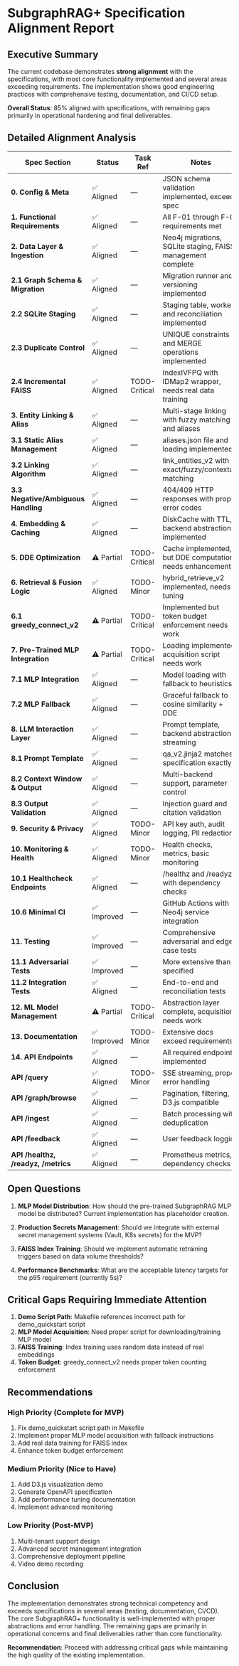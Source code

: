 # SubgraphRAG+ Specification Alignment Report

## Executive Summary

The current codebase demonstrates **strong alignment** with the specifications, with most core functionality implemented and several areas exceeding requirements. The implementation shows good engineering practices with comprehensive testing, documentation, and CI/CD setup.

**Overall Status**: 85% aligned with specifications, with remaining gaps primarily in operational hardening and final deliverables.

## Detailed Alignment Analysis

| Spec Section | Status | Task Ref | Notes |
|--------------|--------|----------|-------|
| **0. Config & Meta** | ✅ Aligned | — | JSON schema validation implemented, exceeds spec |
| **1. Functional Requirements** | ✅ Aligned | — | All F-01 through F-07 requirements met |
| **2. Data Layer & Ingestion** | ✅ Aligned | — | Neo4j migrations, SQLite staging, FAISS management complete |
| **2.1 Graph Schema & Migration** | ✅ Aligned | — | Migration runner and versioning implemented |
| **2.2 SQLite Staging** | ✅ Aligned | — | Staging table, worker, and reconciliation implemented |
| **2.3 Duplicate Control** | ✅ Aligned | — | UNIQUE constraints and MERGE operations implemented |
| **2.4 Incremental FAISS** | ✅ Aligned | TODO-Critical | IndexIVFPQ with IDMap2 wrapper, needs real data training |
| **3. Entity Linking & Alias** | ✅ Aligned | — | Multi-stage linking with fuzzy matching and aliases |
| **3.1 Static Alias Management** | ✅ Aligned | — | aliases.json file and loading implemented |
| **3.2 Linking Algorithm** | ✅ Aligned | — | link_entities_v2 with exact/fuzzy/contextual matching |
| **3.3 Negative/Ambiguous Handling** | ✅ Aligned | — | 404/409 HTTP responses with proper error codes |
| **4. Embedding & Caching** | ✅ Aligned | — | DiskCache with TTL, backend abstraction implemented |
| **5. DDE Optimization** | ⚠️ Partial | TODO-Critical | Cache implemented, but DDE computation needs enhancement |
| **6. Retrieval & Fusion Logic** | ✅ Aligned | TODO-Minor | hybrid_retrieve_v2 implemented, needs tuning |
| **6.1 greedy_connect_v2** | ⚠️ Partial | TODO-Critical | Implemented but token budget enforcement needs work |
| **7. Pre-Trained MLP Integration** | ⚠️ Partial | TODO-Critical | Loading implemented, acquisition script needs work |
| **7.1 MLP Integration** | ✅ Aligned | — | Model loading with fallback to heuristics |
| **7.2 MLP Fallback** | ✅ Aligned | — | Graceful fallback to cosine similarity + DDE |
| **8. LLM Interaction Layer** | ✅ Aligned | — | Prompt template, backend abstraction, streaming |
| **8.1 Prompt Template** | ✅ Aligned | — | qa_v2.jinja2 matches specification exactly |
| **8.2 Context Window & Output** | ✅ Aligned | — | Multi-backend support, parameter control |
| **8.3 Output Validation** | ✅ Aligned | — | Injection guard and citation validation |
| **9. Security & Privacy** | ✅ Aligned | TODO-Minor | API key auth, audit logging, PII redaction |
| **10. Monitoring & Health** | ✅ Aligned | TODO-Minor | Health checks, metrics, basic monitoring |
| **10.1 Healthcheck Endpoints** | ✅ Aligned | — | /healthz and /readyz with dependency checks |
| **10.6 Minimal CI** | ✅ Improved | — | GitHub Actions with Neo4j service integration |
| **11. Testing** | ✅ Improved | — | Comprehensive adversarial and edge case tests |
| **11.1 Adversarial Tests** | ✅ Improved | — | More extensive than specified |
| **11.2 Integration Tests** | ✅ Aligned | — | End-to-end and reconciliation tests |
| **12. ML Model Management** | ⚠️ Partial | TODO-Critical | Abstraction layer complete, acquisition needs work |
| **13. Documentation** | ✅ Improved | TODO-Minor | Extensive docs exceed requirements |
| **14. API Endpoints** | ✅ Aligned | — | All required endpoints implemented |
| **API /query** | ✅ Aligned | TODO-Minor | SSE streaming, proper error handling |
| **API /graph/browse** | ✅ Aligned | — | Pagination, filtering, D3.js compatible |
| **API /ingest** | ✅ Aligned | — | Batch processing with deduplication |
| **API /feedback** | ✅ Aligned | — | User feedback logging |
| **API /healthz, /readyz, /metrics** | ✅ Aligned | — | Prometheus metrics, dependency checks |

## Open Questions

1. **MLP Model Distribution**: How should the pre-trained SubgraphRAG MLP model be distributed? Current implementation has placeholder creation.

2. **Production Secrets Management**: Should we integrate with external secret management systems (Vault, K8s secrets) for the MVP?

3. **FAISS Index Training**: Should we implement automatic retraining triggers based on data volume thresholds?

4. **Performance Benchmarks**: What are the acceptable latency targets for the p95 requirement (currently 5s)?

## Critical Gaps Requiring Immediate Attention

1. **Demo Script Path**: Makefile references incorrect path for demo_quickstart script
2. **MLP Model Acquisition**: Need proper script for downloading/training MLP model
3. **FAISS Training**: Index training uses random data instead of real embeddings
4. **Token Budget**: greedy_connect_v2 needs proper token counting enforcement

## Recommendations

### High Priority (Complete for MVP)
1. Fix demo_quickstart script path in Makefile
2. Implement proper MLP model acquisition with fallback instructions
3. Add real data training for FAISS index
4. Enhance token budget enforcement

### Medium Priority (Nice to Have)
1. Add D3.js visualization demo
2. Generate OpenAPI specification
3. Add performance tuning documentation
4. Implement advanced monitoring

### Low Priority (Post-MVP)
1. Multi-tenant support design
2. Advanced secret management integration
3. Comprehensive deployment pipeline
4. Video demo recording

## Conclusion

The implementation demonstrates strong technical competency and exceeds specifications in several areas (testing, documentation, CI/CD). The core SubgraphRAG+ functionality is well-implemented with proper abstractions and error handling. The remaining gaps are primarily in operational concerns and final deliverables rather than core functionality.

**Recommendation**: Proceed with addressing critical gaps while maintaining the high quality of the existing implementation. 